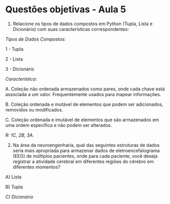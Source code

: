 # Questões objetivas - Aula 5

1) Relacione os tipos de dados compostos em Python (Tupla, Lista e Dicionário) com suas características correspondentes:
   
*Tipos de Dados Compostos:*

1 - Tupla

2 - Lista

3 - Dicionário


*Característica:*

A. Coleção não ordenada armazenados como pares, onde cada chave está associada a um valor. Frequentemente usados para mapear informações.

B. Coleção ordenada e mutável de elementos que podem ser adicionados, removidos ou modificados.

C. Coleção ordenada e imutável de elementos que são armazenados em uma ordem específica e não podem ser alterados.


*R: 1C, 2B, 3A.*


2) Na área da neuroengenharia, qual das seguintes estruturas de dados seria mais apropriada para armazenar dados de eletroencefalograma (EEG) de múltiplos pacientes, onde para cada paciente, você deseja registrar a atividade cerebral em diferentes regiões do cérebro em diferentes momentos?

A) Lista

B) Tupla

*C) Dicionário*

